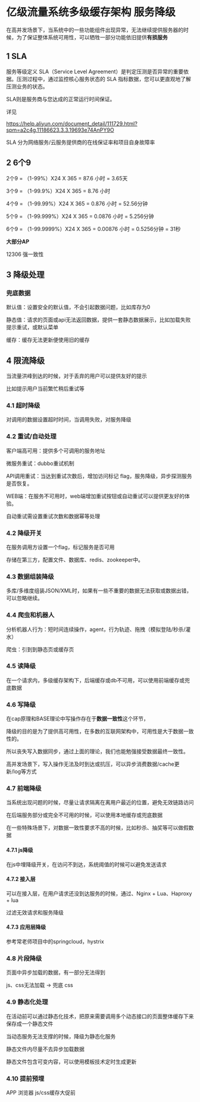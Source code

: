 # 亿级流量系统多级缓存架构 服务降级

在高并发场景下，当系统中的一些功能组件出现异常，无法继续提供服务器的时候，为了保证整体系统可用性，可以牺牲一部分功能依旧提供**有损服务**

## 1 SLA

服务等级定义 SLA（Service Level Agreement）是判定压测是否异常的重要依据。压测过程中，通过监控核心服务状态的 SLA 指标数据，您可以更直观地了解压测业务的状态。

SLA则是服务商与您达成的正常运行时间保证。

详见

https://help.aliyun.com/document_detail/111729.html?spm=a2c4g.11186623.3.3.19693e74AnPY9O

SLA 分为网络服务/云服务提供商的在线保证率和项目自身故障率

## 2 6个9 

2个9 = （1-99%）X24 X 365 = 87.6 小时 = 3.65天

3个9 = （1-99.9%）X24 X 365 = 8.76 小时

4个9 = （1-99.99%）X24 X 365 = 0.876 小时 = 52.56分钟

5个9 = （1-99.999%）X24 X 365 = 0.0876 小时 = 5.256分钟

6个9 = （1-99.9999%）X24 X 365 = 0.00876 小时 = 0.5256分钟 = 31秒

**大部分AP**

12306 强一致性

## 3 降级处理

### 兜底数据

默认值：设置安全的默认值，不会引起数据问题，比如库存为0

静态值：请求的页面或api无法返回数据，提供一套静态数据展示，比如加载失败提示重试，或默认菜单

缓存：缓存无法更新便使用旧的缓存

## 4 限流降级

当流量洪峰到达的时候，对于丢弃的用户可以提供友好的提示

比如提示用户当前繁忙稍后重试等

### 4.1 超时降级

对调用的数据设置超时时间，当调用失败，对服务降级

### 4.2 重试/自动处理

客户端高可用：提供多个可调用的服务地址

微服务重试：dubbo重试机制

API调用重试：当达到重试次数后，增加访问标记 flag，服务降级，异步探测服务是否恢复。

WEB端：在服务不可用时，web端增加重试按钮或自动重试可以提供更友好的体验。

自动重试需设置重试次数和数据幂等处理

### 4.2 降级开关

在服务调用方设置一个flag，标记服务是否可用

存储在第三方，配置文件、数据库、redis、zookeeper中。

### 4.3 数据组装降级

多库/多维度组装JSON/XML时，如果有一些不重要的数据无法获取或数据出错，可以忽略继续。

### 4.4 爬虫和机器人

分析机器人行为：短时间连续操作，agent，行为轨迹、拖拽（模拟登陆/秒杀/灌水）

爬虫：引到到静态页或缓存页

### 4.5 读降级

在一个请求内，多级缓存架构下，后端缓存或db不可用，可以使用前端缓存或兜底数据

### 4.6 写降级

在cap原理和BASE理论中写操作存在于**数据一致性**这个环节，

降级的目的是为了提供高可用性，在多数的互联网架构中，可用性是大于数据一致性的。

所以丧失写入数据同步，通过上面的理论，我们也能勉强接受数据最终一致性。

高并发场景下，写入操作无法及时到达或抗压，可以异步消费数据/cache更新/log等方式

### 4.7 前端降级

当系统出现问题的时候，尽量让请求隔离在离用户最近的位置，避免无效链路访问

在后端服务部分或完全不可用的时候，可以使用本地缓存或兜底数据

在一些特殊场景下，对数据一致性要求不高的时候，比如秒杀、抽奖等可以做假数据

#### 4.7.1 js降级

在js中埋降级开关，在访问不到达，系统阈值的时候可以避免发送请求

#### 4.7.2 接入层

可以在接入层，在用户请求还没到达服务的时候，通过、Nginx + Lua、Haproxy + lua

过滤无效请求和服务降级

#### 4.7.3 应用层降级

参考常老师项目中的springcloud，hystrix

### 4.8 片段降级

页面中异步加载的数据，有一部分无法得到

js、css无法加载 -> 兜底 css

### 4.9 静态化处理

在活动前可以通过静态化技术，把原来需要调用多个动态接口的页面整体缓存下来保存成一个静态文件

当动态服务无法支撑的时候，降级为静态化服务

静态文件内尽量不去异步加载数据

静态文件包含可变内容，可以使用模板技术定时生成更新

### 4.10 提前预埋

APP 浏览器 js/css缓存大促前